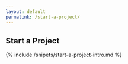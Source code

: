 ```yaml
---
layout: default
permalink: /start-a-project/
---
```


<section class="section--light">
  <div class="u-contained">
    <h1 class="u-center--xs  u-push-bottom--sm">Start a Project</h1>
    {% include /snipets/start-a-project-intro.md %}

  <!--[if lte IE 8]>
  <script charset="utf-8" type="text/javascript" src="//js.hsforms.net/forms/v2-legacy.js"></script>
  <![endif]-->
  <script charset="utf-8" type="text/javascript" src="//js.hsforms.net/forms/v2.js"></script>
  <script>
    hbspt.forms.create({
  	portalId: "509988",
  	formId: "4e9cafe4-f40e-48b8-8e91-b12c637d84a0"
  });
  </script>
  </div>
</section>
